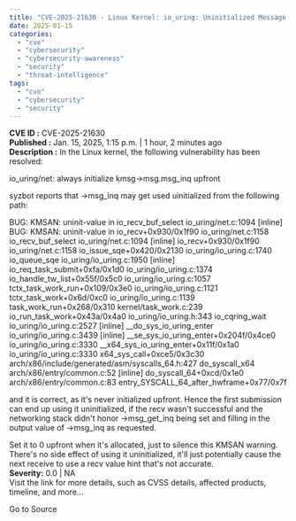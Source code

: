 ```yaml
---
title: "CVE-2025-21630 - Linux Kernel: io_uring: Uninitialized Message Queue Inquire"
date: 2025-01-15
categories: 
  - "cve"
  - "cybersecurity"
  - "cybersecurity-awareness"
  - "security"
  - "threat-intelligence"
tags: 
  - "cve"
  - "cybersecurity"
  - "security"
---
```


**CVE ID :** CVE-2025-21630  
**Published :** Jan. 15, 2025, 1:15 p.m. | 1 hour, 2 minutes ago  
**Description :** In the Linux kernel, the following vulnerability has been resolved:

io\_uring/net: always initialize kmsg->msg.msg\_inq upfront

syzbot reports that ->msg\_inq may get used uinitialized from the following path:

BUG: KMSAN: uninit-value in io\_recv\_buf\_select io\_uring/net.c:1094 \[inline\] BUG: KMSAN: uninit-value in io\_recv+0x930/0x1f90 io\_uring/net.c:1158 io\_recv\_buf\_select io\_uring/net.c:1094 \[inline\] io\_recv+0x930/0x1f90 io\_uring/net.c:1158 io\_issue\_sqe+0x420/0x2130 io\_uring/io\_uring.c:1740 io\_queue\_sqe io\_uring/io\_uring.c:1950 \[inline\] io\_req\_task\_submit+0xfa/0x1d0 io\_uring/io\_uring.c:1374 io\_handle\_tw\_list+0x55f/0x5c0 io\_uring/io\_uring.c:1057 tctx\_task\_work\_run+0x109/0x3e0 io\_uring/io\_uring.c:1121 tctx\_task\_work+0x6d/0xc0 io\_uring/io\_uring.c:1139 task\_work\_run+0x268/0x310 kernel/task\_work.c:239 io\_run\_task\_work+0x43a/0x4a0 io\_uring/io\_uring.h:343 io\_cqring\_wait io\_uring/io\_uring.c:2527 \[inline\] \_\_do\_sys\_io\_uring\_enter io\_uring/io\_uring.c:3439 \[inline\] \_\_se\_sys\_io\_uring\_enter+0x204f/0x4ce0 io\_uring/io\_uring.c:3330 \_\_x64\_sys\_io\_uring\_enter+0x11f/0x1a0 io\_uring/io\_uring.c:3330 x64\_sys\_call+0xce5/0x3c30 arch/x86/include/generated/asm/syscalls\_64.h:427 do\_syscall\_x64 arch/x86/entry/common.c:52 \[inline\] do\_syscall\_64+0xcd/0x1e0 arch/x86/entry/common.c:83 entry\_SYSCALL\_64\_after\_hwframe+0x77/0x7f

and it is correct, as it's never initialized upfront. Hence the first submission can end up using it uninitialized, if the recv wasn't successful and the networking stack didn't honor ->msg\_get\_inq being set and filling in the output value of ->msg\_inq as requested.

Set it to 0 upfront when it's allocated, just to silence this KMSAN warning. There's no side effect of using it uninitialized, it'll just potentially cause the next receive to use a recv value hint that's not accurate.  
**Severity:** 0.0 | NA  
Visit the link for more details, such as CVSS details, affected products, timeline, and more...

Go to Source
